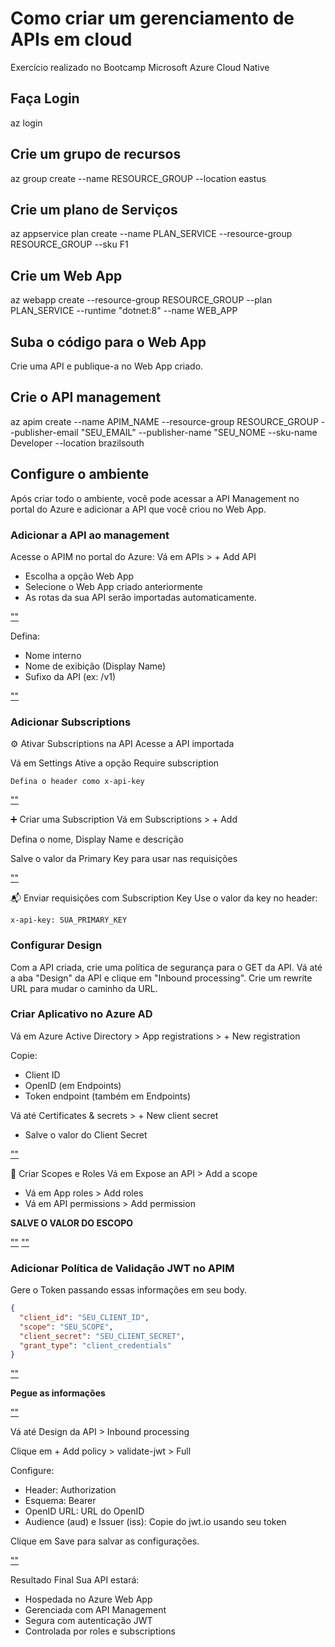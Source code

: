 # Como criar um gerenciamento de APIs em cloud

Exercício realizado no Bootcamp Microsoft Azure Cloud Native

## Faça Login

az login

## Crie um grupo de recursos
az group create --name RESOURCE_GROUP --location eastus

## Crie um plano de Serviços
az appservice plan create --name PLAN_SERVICE --resource-group RESOURCE_GROUP --sku F1  

## Crie um Web App
az webapp create --resource-group RESOURCE_GROUP --plan PLAN_SERVICE --runtime "dotnet:8" --name WEB_APP

## Suba o código para o Web App
Crie uma API e publique-a no Web App criado.

## Crie o API management
az apim create --name APIM_NAME --resource-group RESOURCE_GROUP --publisher-email "SEU_EMAIL" --publisher-name "SEU_NOME --sku-name Developer --location brazilsouth

## Configure o ambiente

Após criar todo o ambiente, você pode acessar a API Management no portal do Azure e adicionar a API que você criou no Web App.

### Adicionar a API ao management

Acesse o APIM no portal do Azure:
Vá em APIs > + Add API

- Escolha a opção Web App
- Selecione o Web App criado anteriormente
- As rotas da sua API serão importadas automaticamente.

[""](imagens/add-api.PNG)

Defina:

- Nome interno
- Nome de exibição (Display Name)
- Sufixo da API (ex: /v1)

[""](imagens/create-api.PNG)


### Adicionar Subscriptions

⚙️ Ativar Subscriptions na API
Acesse a API importada

Vá em Settings
Ative a opção Require subscription

`Defina o header como x-api-key`

[""](imagens/config-subscriptions.PNG)

➕ Criar uma Subscription
Vá em Subscriptions > + Add

Defina o nome, Display Name e descrição

Salve o valor da Primary Key para usar nas requisições

[""](imagens/add-subscription.PNG)


📬 Enviar requisições com Subscription Key
Use o valor da key no header:

`x-api-key: SUA_PRIMARY_KEY`

### Configurar Design 

Com a API criada, crie uma política de segurança para o GET da API. Vá até a aba "Design" da API e clique em "Inbound processing". Crie um rewrite URL para mudar o caminho da URL.


### Criar Aplicativo no Azure AD
Vá em Azure Active Directory > App registrations > + New registration

Copie:

- Client ID
- OpenID (em Endpoints)
- Token endpoint (também em Endpoints)

Vá até Certificates & secrets > + New client secret

- Salve o valor do Client Secret

[""](imagens/secret.PNG)

🔐 Criar Scopes e Roles
Vá em Expose an API > Add a scope

- Vá em App roles > Add roles 
- Vá em API permissions > Add permission

**SALVE O VALOR DO ESCOPO**

[""](imagens/roles.PNG)
[""](imagens/roles-permission.PNG)


### Adicionar Política de Validação JWT no APIM

Gere o Token passando essas informações em seu body.
```json
{
  "client_id": "SEU_CLIENT_ID",
  "scope": "SEU_SCOPE",
  "client_secret": "SEU_CLIENT_SECRET",
  "grant_type": "client_credentials"
} 
```
[""](imagens/token-gerado.PNG)

**Pegue as informações**

[""](imagens/decoder-payload.PNG)

Vá até Design da API > Inbound processing

Clique em + Add policy > validate-jwt > Full

Configure:

- Header: Authorization
- Esquema: Bearer
- OpenID URL: URL do OpenID
- Audience (aud) e Issuer (iss): Copie do jwt.io usando seu token

Clique em Save para salvar as configurações.

[""](imagens/config-jwt.PNG)

Resultado Final
Sua API estará:

- Hospedada no Azure Web App
- Gerenciada com API Management
- Segura com autenticação JWT
- Controlada por roles e subscriptions
